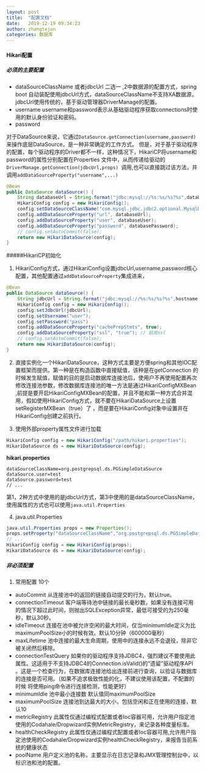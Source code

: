 ```yaml
---
layout: post
title:  "配置文档"
date:   2019-12-19 09:34:23
author: zhangtejun
categories: 数据库
---
```

#### Hikari配置
##### 必须的主要配置
* dataSourceClassName 或者jdbcUrl 二选一 ,2中数据源的配置方式，spring boot 自动装配使用jdbcUrl方式，dataSourceClassName不支持XA数据源，
  jdbcUrl使用传统的，基于驱动管理器DriverManage的配置。
* username username和password表示从基础驱动程序获取connections时使用的默认身份验证和密码。
* password

对于DataSource来说，它通过`DataSource.getConnection(username,password)`来操作底层DataSource，是一种非常确定的工作方式。
但是，对于基于驱动程序的配置，每个驱动程序的Driver都不一样，这种情况下，HikariCP将username和password的属性分别配置在Properties
文件中，从而传递给驱动的`DriverManage.getConnection(jdbcUrl,props) `调用,也可以直接跳过该方法，并调用`addDataSourceProperty("username",...)`
```java
@Bean
public DataSource dataSource() {
    String databaseUrl = String.format("jdbc:mysql://%s:%s/%s?%s",databaseHostname, databasePort, databaseSchema, databaseOptions);
    HikariConfig config = new HikariConfig();
    config.setDataSourceClassName("com.mysql.jdbc.jdbc2.optional.MysqlDataSource");
    config.addDataSourceProperty("url", databaseUrl);
    config.addDataSourceProperty("user", databaseUser);
    config.addDataSourceProperty("password", databasePassword);
    // config.setAutoCommit(false);
    return new HikariDataSource(config);
}
```

#####HikariCP初始化
1. HikariConfig方式，通过HikariConfig设置jdbcUrl,username,password核心配置，其他配置通过`addDataSourceProperty`集成进来，
```java
@Bean
public DataSource dataSource() {
    String jdbcUrl = String.format("jdbc:mysql://%s:%s/%s?%s",hostname, port, schema, options);
    HikariConfig config = new HikariConfig();
    config.setJdbcUrl(jdbcUrl);
    config.setUsername("user");
    config.setPassword("pass")
    config.addDataSourceProperty("cachePrepStmts", true);
    config.addDataSourceProperty("ssl", "true"); // 启用ssl
    // config.setAutoCommit(false);
    return new HikariDataSource(config);
}
```
2. 直接实例化一个HikariDataSource，这种方式主要是方便spring和其他IOC配置框架而提供。第一种是在构造函数中直接赋值，该种是在getConnection
的时候发生赋值，赋值的目的是启动数据库连接池后，使用户不再使用配置再次修改连接池参数，修改数据库连接池的唯一方法是通过HikariConfigMXBean
,前提是要开启HikariConfigMXBean的配置，并且不能和第一种方式合并混用，假如使用HikariConfig方式，就不要在HikariDataSource上设置setRegisterMXBean（true）了
，而是要在HikariConfig对象中设置并在HikariConfig创建之前执行。

3. 使用外部property属性文件进行加载
```java
HikariConfig config = new HikariConfig("/path/hikari.properties");
HikariDataSource ds = new HikariDataSource(config);
```

**hikari.properties**
```
dataSourceClassName=org.postgrepsql.ds.PGSimpleDataSource
dataSource.user=test
dataSource.password=test
// ...
```

第1，2种方式中使用的是jdbcUrl方式，第3中使用的是dataSourceClassName，使用属性的方式也可以使用`java.util.Properties`

4. java.util.Properties
```java
java.util.Properties props = new Properties();
props.setProperty("dataSourceClassName","org.postgrepsql.ds.PGSimpleDataSource");
// ...
HikariConfig config = new HikariConfig(props);
HikariDataSource ds = new HikariDataSource(config);
```

##### 非必须配置
1. 常用配置 10个
  * autoCommit 从连接池中的返回的链接自动提交的行为，默认true。
  * connectionTimeout 客户端等待池中链接的最长毫秒数，如果没有连接可用的情况下超过此时间，则抛出SQLException异常，最低可接受的为250毫秒，默认30秒。
  * idleTimeout 连接在池中被允许空闲的最大时间，仅当minimumIdle定义为比maximumPoolSize小的时候有效。默认10分钟（600000毫秒）
  * maxLifetime 池中连接的最大生命周期，使用中的连接永远不会退役，除非它被关闭然后移除。
  * connectionTestQuery 如果你的驱动程序支持JDBC4，强烈建议不要使用此属性。这适用于不支持JDBC4的Connection.isValid()的“遗留”驱动程序API
    。这是一个检查行为，在数据库连接池给出连接前进行查询，以验证与数据库的连接是否可用。（如果不追求极致性能的化，不建议使用该配置，不配置的时候
    将使用ping命令进行连接检测，性能更好）
  * minimumIdle  池中最小连接数 默认值同maximumPoolSize
  * maximumPoolSize 连接池到达最大的大小，包括空闲和正在使用的连接，默认10
  * metricRegistry 此属性仅通过编程式配置或者Ioc容器可用，允许用户指定池使用的Codahale/Dropwizard实例MetricRegistry，来记录各种度量标准。
  * healthCheckRegistry 此属性仅通过编程式配置或者Ioc容器可用,允许用户指定池使用的Codahale/Dropwizard实例healthCheckRegistry，来报告当前系统的健康状态
  * poolName 用户定义池的名称，主要显示在日志记录和JMX管理控制台中，以标识池和池的配置。









